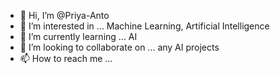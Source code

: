 - 👋 Hi, I’m @Priya-Anto
- 👀 I’m interested in ... Machine Learning, Artificial Intelligence
- 🌱 I’m currently learning ... AI
- 💞️ I’m looking to collaborate on ... any AI projects
- 📫 How to reach me ... 
<!---
Priya-Anto/Priya-Anto is a ✨ special ✨ repository because its `README.md` (this file) appears on your GitHub profile.
You can click the Preview link to take a look at your changes.
--->
